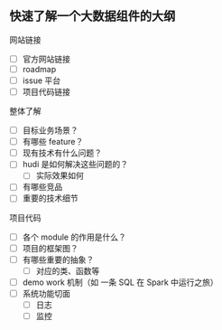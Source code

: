 ## 快速了解一个大数据组件的大纲

网站链接

- [ ] 官方网站链接
- [ ] roadmap
- [ ] issue 平台
- [ ] 项目代码链接

整体了解

- [ ] 目标业务场景？
- [ ] 有哪些 feature？
- [ ] 现有技术有什么问题？
- [ ] hudi 是如何解决这些问题的？
  - [ ] 实际效果如何
- [ ] 有哪些竞品
- [ ] 重要的技术细节

项目代码

- [ ] 各个 module 的作用是什么？
- [ ] 项目的框架图？
- [ ] 有哪些重要的抽象？
  - [ ] 对应的类、函数等
- [ ] demo work 机制（如 一条 SQL 在 Spark 中运行之旅）
- [ ] 系统功能切面
  - [ ] 日志
  - [ ] 监控